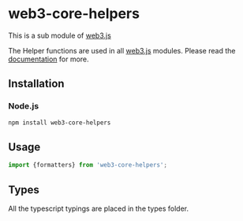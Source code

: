 # web3-core-helpers

This is a sub module of [web3.js][repo]

The Helper functions are used in all [web3.js][repo] modules.
Please read the [documentation][docs] for more.

## Installation

### Node.js

```bash
npm install web3-core-helpers
```

## Usage

```js
import {formatters} from 'web3-core-helpers';
```

## Types 

All the typescript typings are placed in the types folder. 

[docs]: http://web3js.readthedocs.io/en/1.0/
[repo]: https://github.com/ethereum/web3.js
